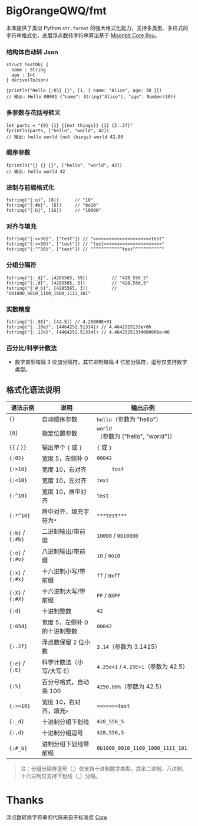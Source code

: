 # BigOrangeQWQ/fmt

本库提供了类似 Python `str.format` 的强大格式化能力，支持多类型、多样式的字符串格式化，底层浮点数转字符串算法基于 [Moonbit Core Ryu](https://github.com/moonbitlang/core/tree/main/double/internal/ryu)。

### 结构体自动转 Json

```moonbit
struct TestObj {
  name : String
  age : Int
} derive(ToJson)

jprintln("Hello {:05} {}", [1, { name: "Alice", age: 30 }])
// 输出: Hello 00001 {"name": String("Alice"), "age": Number(30)}
```

### 多参数与花括号转义

```moonbit
let parts = "{0} {1} {{not things}} {1} {2:.2f}"
fprintln(parts, ["hello", "world", 42])
// 输出: hello world {not things} world 42.00
```

### 顺序参数

```moonbit
fprintln("{} {} {}", ["hello", "world", 42])
// 输出: hello world 42
```

### 进制与前缀格式化

```moonbit
fstring("{:o}", [8])      // "10"
fstring("{:#o}", [8])     // "0o10"
fstring("{:b}", [16])     // "10000"
```

### 对齐与填充

```moonbit
fstring("{:>>30}", ["test"]) // ">>>>>>>>>>>>>>>>>>>>>>test"
fstring("{:<<30}", ["test"]) // "test<<<<<<<<<<<<<<<<<<<<<<"
fstring("{:^^30}", ["test"]) // "^^^^^^^^^^^test^^^^^^^^^^^"
```

### 分组分隔符

```moonbit
fstring("{:_d}", [4285565, 59])         // "428_556_5"
fstring("{:,d}", [4285565, 3])          // "428,556,5"
fstring("{:#_b}", [4285565, 3])         // "0b1000_0010_1100_1000_1111_101"
```

### 实数精度

```moonbit
fstring("{:.5E}", [42.5]) // 4.25000E+01
fstring("{:.10e}", [4464252.51334]) // 4.4642525133e+06
fstring("{:.17e}", [4464252.51334]) // 4.46425251334000006e+06

```

### 百分比/科学计数法

-   数字类型每隔 3 位加分隔符，其它进制每隔 4 位加分隔符，逗号仅支持数字类型。

## 格式化语法说明

| 语法示例         | 说明                          | 输出示例                             |
| ---------------- | ----------------------------- | ------------------------------------ |
| `{}`             | 自动顺序参数                  | `hello`（参数为 "hello"）            |
| `{0}`            | 指定位置参数                  | `world`（参数为 ["hello", "world"]） |
| `{{` / `}}`      | 输出单个 `{` 或 `}`           | `{` 或 `}`                           |
| `{:05}`          | 宽度 5，左侧补 0              | `00042`                              |
| `{:>10}`         | 宽度 10，右对齐               | `     test`                          |
| `{:<10}`         | 宽度 10，左对齐               | `test     `                          |
| `{:^10}`         | 宽度 10，居中对齐             | `test`                               |
| `{:*^10}`        | 居中对齐，填充字符为`*`       | `***test***`                         |
| `{:b}` / `{:#b}` | 二进制输出/带前缀             | `10000` / `0b10000`                  |
| `{:o}` / `{:#o}` | 八进制输出/带前缀             | `10` / `0o10`                        |
| `{:x}` / `{:#x}` | 十六进制小写/带前缀           | `ff` / `0xff`                        |
| `{:X}` / `{:#X}` | 十六进制大写/带前缀           | `FF` / `0XFF`                        |
| `{:d}`           | 十进制整数                    | `42`                                 |
| `{:05d}`         | 宽度 5，左侧补 0 的十进制整数 | `00042`                              |
| `{:.2f}`         | 浮点数保留 2 位小数           | `3.14`（参数为 3.1415）              |
| `{:e}` / `{:E}`  | 科学计数法（小写/大写 E）     | `4.25e+1` / `4.25E+1`（参数为 42.5） |
| `{:%}`           | 百分号格式，自动乘 100        | `4250.00%`（参数为 42.5）            |
| `{:>>10}`        | 宽度 10，右对齐，填充`>`      | `>>>>>>>test`                        |
| `{:_d}`          | 十进制分组下划线              | `428_556_5`                          |
| `{:,d}`          | 十进制分组逗号                | `428,556,5`                          |
| `{:#_b}`         | 进制分组下划线带前缀          | `0b1000_0010_1100_1000_1111_101`     |

> 注：分组分隔符逗号（,）仅支持十进制数字类型，其余二进制、八进制、十六进制仅支持下划线（\_）分隔。

# Thanks

浮点数转换字符串的代码来自于标准库 [Core](https://github.com/moonbitlang/core/tree/main/double/internal/ryu)
